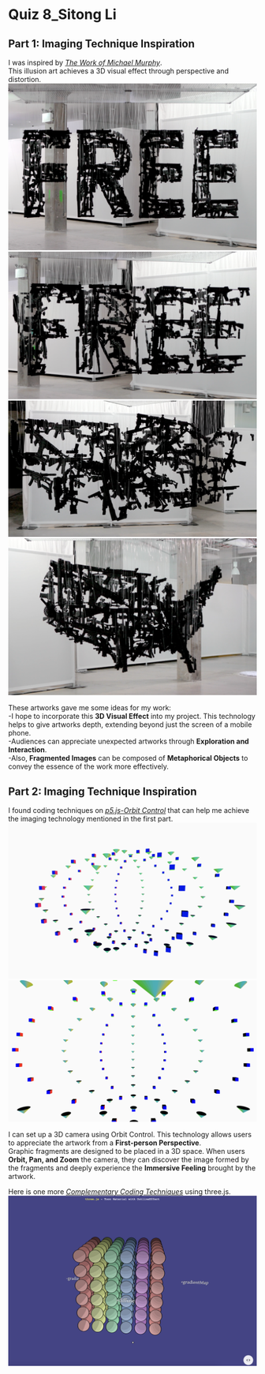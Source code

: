 # Quiz 8_Sitong Li
## Part 1: Imaging Technique Inspiration
I was inspired by *[The Work of Michael Murphy](https://www.perceptualart.com/)*.\
This illusion art achieves a 3D visual effect through perspective and distortion.\
![Anamorphic Art 1](readmeImages/Anamorphic%20Art%201.png)
![Anamorphic Art 2](readmeImages/Anamorphic%20Art%202.png)
![Anamorphic Art 3](readmeImages/Anamorphic%20Art%203.png)
![Anamorphic Art 4](readmeImages/Anamorphic%20Art%204.png)

These artworks gave me some ideas for my work:\
-I hope to incorporate this **3D Visual Effect** into my project. This technology helps to give artworks depth, extending beyond just the screen of a mobile phone.\
-Audiences can appreciate unexpected artworks through **Exploration and Interaction**.\
-Also, **Fragmented Images** can be composed of **Metaphorical Objects** to convey the essence of the work more effectively.
## Part 2: Imaging Technique Inspiration
I found coding techniques on *[p5.js-Orbit Control](https://p5js.org/examples/3d-orbit-control.html)* that can help me achieve the imaging technology mentioned in the first part.\
![Orbit1](readmeImages/Orbit1.png)
![Orbit2](readmeImages/Orbit2.png)

I can set up a 3D camera using Orbit Control. This technology allows users to appreciate the artwork from a **First-person Perspective**. \
Graphic fragments are designed to be placed in a 3D space. When users **Orbit, Pan, and Zoom** the camera, they can discover the image formed by the fragments and deeply experience the **Immersive Feeling** brought by the artwork.

Here is one more *[Complementary Coding Techniques](https://github.com/mrdoob/three.js/blob/ce0b3d0415c4bc87a8b4ad01c5d21cc26c6ec5eb/examples/webgl_materials_toon.html)* using three.js.\
![Threejs](readmeImages/Threejs.png) 